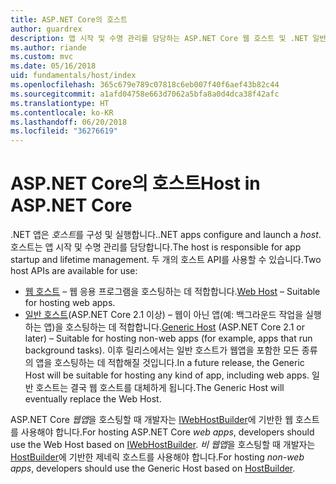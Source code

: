 ```yaml
---
title: ASP.NET Core의 호스트
author: guardrex
description: 앱 시작 및 수명 관리를 담당하는 ASP.NET Core 웹 호스트 및 .NET 일반 호스트에 대해 알아봅니다.
ms.author: riande
ms.custom: mvc
ms.date: 05/16/2018
uid: fundamentals/host/index
ms.openlocfilehash: 365c679e789c07818c6eb007f40f6aef43b82c44
ms.sourcegitcommit: a1afd04758e663d7062a5bfa8a0d4dca38f42afc
ms.translationtype: HT
ms.contentlocale: ko-KR
ms.lasthandoff: 06/20/2018
ms.locfileid: "36276619"
---
```

# <a name="host-in-aspnet-core"></a><span data-ttu-id="0f8fa-103">ASP.NET Core의 호스트</span><span class="sxs-lookup"><span data-stu-id="0f8fa-103">Host in ASP.NET Core</span></span>

<span data-ttu-id="0f8fa-104">.NET 앱은 *호스트*를 구성 및 실행합니다.</span><span class="sxs-lookup"><span data-stu-id="0f8fa-104">.NET apps configure and launch a *host*.</span></span> <span data-ttu-id="0f8fa-105">호스트는 앱 시작 및 수명 관리를 담당합니다.</span><span class="sxs-lookup"><span data-stu-id="0f8fa-105">The host is responsible for app startup and lifetime management.</span></span> <span data-ttu-id="0f8fa-106">두 개의 호스트 API를 사용할 수 있습니다.</span><span class="sxs-lookup"><span data-stu-id="0f8fa-106">Two host APIs are available for use:</span></span>

* <span data-ttu-id="0f8fa-107">[웹 호스트](xref:fundamentals/host/web-host) &ndash; 웹 응용 프로그램을 호스팅하는 데 적합합니다.</span><span class="sxs-lookup"><span data-stu-id="0f8fa-107">[Web Host](xref:fundamentals/host/web-host) &ndash; Suitable for hosting web apps.</span></span>
* <span data-ttu-id="0f8fa-108">[일반 호스트](xref:fundamentals/host/generic-host)(ASP.NET Core 2.1 이상) &ndash; 웹이 아닌 앱(예: 백그라운드 작업을 실행하는 앱)을 호스팅하는 데 적합합니다.</span><span class="sxs-lookup"><span data-stu-id="0f8fa-108">[Generic Host](xref:fundamentals/host/generic-host) (ASP.NET Core 2.1 or later) &ndash; Suitable for hosting non-web apps (for example, apps that run background tasks).</span></span> <span data-ttu-id="0f8fa-109">이후 릴리스에서는 일반 호스트가 웹앱을 포함한 모든 종류의 앱을 호스팅하는 데 적합해질 것입니다.</span><span class="sxs-lookup"><span data-stu-id="0f8fa-109">In a future release, the Generic Host will be suitable for hosting any kind of app, including web apps.</span></span> <span data-ttu-id="0f8fa-110">일반 호스트는 결국 웹 호스트를 대체하게 됩니다.</span><span class="sxs-lookup"><span data-stu-id="0f8fa-110">The Generic Host will eventually replace the Web Host.</span></span>

<span data-ttu-id="0f8fa-111">ASP.NET Core *웹앱*을 호스팅할 때 개발자는 [IWebHostBuilder](/dotnet/api/microsoft.aspnetcore.hosting.iwebhostbuilder)에 기반한 웹 호스트를 사용해야 합니다.</span><span class="sxs-lookup"><span data-stu-id="0f8fa-111">For hosting ASP.NET Core *web apps*, developers should use the Web Host based on [IWebHostBuilder](/dotnet/api/microsoft.aspnetcore.hosting.iwebhostbuilder).</span></span> <span data-ttu-id="0f8fa-112">*비 웹앱*을 호스팅할 때 개발자는 [HostBuilder](/dotnet/api/microsoft.extensions.hosting.hostbuilder)에 기반한 제네릭 호스트를 사용해야 합니다.</span><span class="sxs-lookup"><span data-stu-id="0f8fa-112">For hosting *non-web apps*, developers should use the Generic Host based on [HostBuilder](/dotnet/api/microsoft.extensions.hosting.hostbuilder).</span></span>
